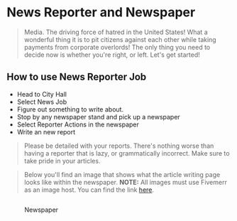 # News Reporter and Newspaper

> Media. The driving force of hatred in the United States! What a wonderful thing it is to pit citizens against each other while taking payments from corporate overlords! The only thing you need to decide now is whether you're right, or left. Let's get started!

## How to use News Reporter Job

* Head to City Hall
* Select News Job
* Figure out something to write about.
* Stop by any newspaper stand and pick up a newspaper
* Select Reporter Actions in the newspaper
* Write an new report

> Please be detailed with your reports. There's nothing worse than having a reporter that is lazy, or grammatically incorrect. Make sure to take pride in your articles.

> Below you'll find an image that shows what the article writing page looks like within the newspaper. **NOTE:** All images must use Fivemerr as an image host. You can find the link [here](https://fivemerr.com/).

<figure><img src="https://files.fivemerr.com/images/df517521-187f-41d2-a0c7-95c278e78625.png" alt=""><figcaption><p>Newspaper</p></figcaption></figure>
